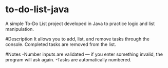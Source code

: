 # to-do-list-java
A simple To-Do List project developed in Java to practice logic and list manipulation.

#Description
It allows you to add, list, and remove tasks through the console.
Completed tasks are removed from the list.

#Notes
-Number inputs are validated — if you enter something invalid, the program will ask again.
-Tasks are automatically numbered.
